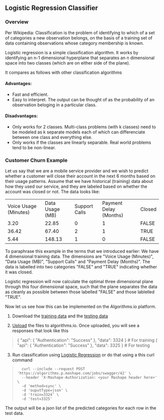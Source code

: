 ## Logistic Regression Classifier
### Overview

Per Wikipedia: Classification is the problem of identifying to which of a set
of categories a new observation belongs, on the basis of a training set of data
containing observations whose category membership is known.

Logistic regression is a simple classification algorithm. It works by
identifying an n-1 dimensional hyperplane that separates an n dimensional space
into two classes (which are on either side of the plane).

It compares as follows with other classification algorithms

#### Advantages:
* Fast and efficient.
* Easy to interpret. The output can be thought of as the probability of an
  observation beloging in a particular class.

#### Disadvantages:
* Only works for 2 classes. Multi-class problems (with k classes) need to be
  modeled as k separate models each of which can differenciate between one
  class and everything else.
* Only works if the classes are linearly separable. Real world problems tend to
  be non-linear.

### Customer Churn Example

Let us say that we are a mobile service provider and we wish to predict whether
a customer will close their account in the next 6 months based on their usage
patterns. Assume that we have historical (training) data about how they used
our service, and they are labeled based on whether the account was closed or
not. The data looks like:

<table>
<tr><td>Voice Usage (Minutes)</td><td>Data Usage (MB)</td><td>Support Calls</td><td>Payment Delay (Months)</td><td>Closed</td></tr>
<tr><td>3.20</td><td>22.85</td><td>0</td><td>1</td><td>FALSE</td></tr>
<tr><td>36.42</td><td>67.40</td><td>2</td><td>1</td><td>TRUE</td></tr>
<tr><td>5.44</td><td>148.13</td><td>1</td><td>0</td><td>FALSE</td></tr>
</table>

To paraphrase this example in the terms that we introduced earlier: We have 4
dimensional training data. The dimensions are "Voice Usage (Minutes)", "Data
Usage (MB)", "Support Calls" and "Payment Delay (Months)".  The data is
labelled into two categories "FALSE" and "TRUE" indicating whether it was
closed.

Logistic regression will now calculate the optimal three dimensional plane
through this four dimensional space, such that the plane separates the data as
cleanly as possible between those labelled "FALSE" and those lablelled "TRUE".

Now let us see how this can be implemented on the Algorithms.io platform.

1. Download the [training
data](https://s3.amazonaws.com/sample_dataset.algorithms.io/customer_data_train.csv)
and the [testing
data](https://s3.amazonaws.com/sample_dataset.algorithms.io/customer_data_test.csv)

2.  [Upload](https://www.mashape.com/algorithms-io/algorithms-io#endpoint-Upload)
the files to algorithms.io.  Once uploaded, you will see a responses that look
like this
>   { "api": { "Authentication": "Success" }, "data": 3324 } # For training
>   { "api": { "Authentication": "Success" }, "data": 3325 } # For testing

3. Run classification using [Logistic
Regression](https://www.mashape.com/algorithms-io/algorithms-io#endpoint-Logistic-Regression)
or do that using a this curl command

>		curl --include --request POST 'https://algorithms.p.mashape.com/jobs/swagger/42' \
>		--header 'X-Mashape-Authorization: <your Mashape header here>' \
>		-d 'method=sync' \
>		-d 'ouputType=json' \
>		-d 'train=3324' \
>		-d 'test=3325'

The output will be a json list of the predicted categories for each row in the
test data.

